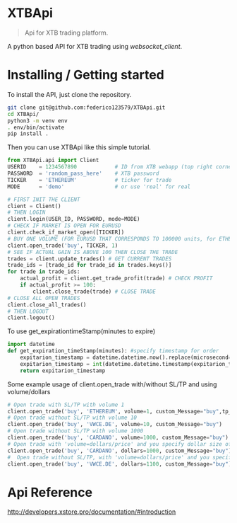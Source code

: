 # XTBApi

> Api for XTB trading platform.

A python based API for XTB trading using _websocket_client_.

# Installing / Getting started

To install the API, just clone the repository.

```bash
git clone git@github.com:federico123579/XTBApi.git
cd XTBApi/
python3 -m venv env
. env/bin/activate
pip install .
```

Then you can use XTBApi like this simple tutorial.
```python
from XTBApi.api import Client
USERID    = 1234567890            # ID from XTB webapp (top right corner, check if you are on real or demo)
PASSWORD  = 'random_pass_here'    # XTB password
TICKER    = 'ETHEREUM'            # ticker for trade
MODE      = 'demo'                # or use 'real' for real

# FIRST INIT THE CLIENT
client = Client()
# THEN LOGIN
client.login(USER_ID, PASSWORD, mode=MODE)
# CHECK IF MARKET IS OPEN FOR EURUSD
client.check_if_market_open([TICKER])
# BUY ONE VOLUME (FOR EURUSD THAT CORRESPONDS TO 100000 units, for ETHEREUM it is 1)
client.open_trade('buy', TICKER, 1)
# SEE IF ACTUAL GAIN IS ABOVE 100 THEN CLOSE THE TRADE
trades = client.update_trades() # GET CURRENT TRADES
trade_ids = [trade_id for trade_id in trades.keys()]
for trade in trade_ids:
    actual_profit = client.get_trade_profit(trade) # CHECK PROFIT
    if actual_profit >= 100:
        client.close_trade(trade) # CLOSE TRADE
# CLOSE ALL OPEN TRADES
client.close_all_trades()
# THEN LOGOUT
client.logout()
```

To use get_expirationtimeStamp(minutes to expire)
```python
import datetime
def get_expiration_timeStamp(minutes): #specify timestamp for order
    expitarion_timestamp = datetime.datetime.now().replace(microsecond=0) + datetime.timedelta(minutes=minutes)
    expitarion_timestamp = int(datetime.datetime.timestamp(expitarion_timestamp)) * 1000
    return expitarion_timestamp
```

Some example usage of client.open_trade with/without SL/TP and using volume/dollars
```python
# Open trade with SL/TP with volume 1
client.open_trade('buy', 'ETHEREUM', volume=1, custom_Message="buy",tp_per = 0.05, sl_per= 0.05,expiration_stamp=get_expiration_timeStamp(60))
# Open trade without SL/TP with volume 10
client.open_trade('buy', 'VWCE.DE', volume=10, custom_Message="buy")
# Open trade without SL/TP with volume 1000
client.open_trade('buy', 'CARDANO', volume=1000, custom_Message="buy")
# Open trade with 'volume=dollars/price' and you specify dollar size of trade, volume is rounded to accomotade 'lotStep' multiply
client.open_trade('buy', 'CARDANO', dollars=1000, custom_Message="buy")
#  Open trade without SL/TP, with 'volume=dollars/price' and you specify dollar size of trade, volume is rounded to accomotade 'lotStep' multiply
client.open_trade('buy', 'VWCE.DE', dollars=1100, custom_Message="buy")

```

# Api Reference
http://developers.xstore.pro/documentation/#introduction
